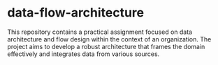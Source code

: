 # data-flow-architecture
This repository contains a practical assignment focused on data architecture and flow design within the context of an organization. The project aims to develop a robust architecture that frames the domain effectively and integrates data from various sources.
